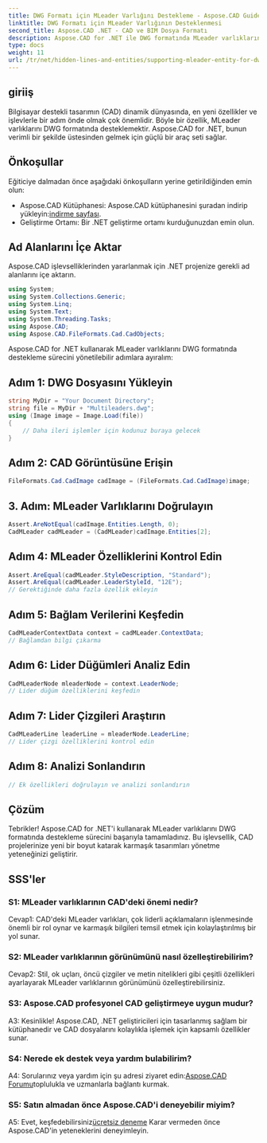 ```yaml
---
title: DWG Formatı için MLeader Varlığını Destekleme - Aspose.CAD Guide
linktitle: DWG Formatı için MLeader Varlığının Desteklenmesi
second_title: Aspose.CAD .NET - CAD ve BIM Dosya Formatı
description: Aspose.CAD for .NET ile DWG formatında MLeader varlıklarının gücünün kilidini açın. CAD projelerinizi zahmetsizce yükseltin.
type: docs
weight: 11
url: /tr/net/hidden-lines-and-entities/supporting-mleader-entity-for-dwg-format/
---
```

## giriiş

Bilgisayar destekli tasarımın (CAD) dinamik dünyasında, en yeni özellikler ve işlevlerle bir adım önde olmak çok önemlidir. Böyle bir özellik, MLeader varlıklarını DWG formatında desteklemektir. Aspose.CAD for .NET, bunun verimli bir şekilde üstesinden gelmek için güçlü bir araç seti sağlar.

## Önkoşullar

Eğiticiye dalmadan önce aşağıdaki önkoşulların yerine getirildiğinden emin olun:

-  Aspose.CAD Kütüphanesi: Aspose.CAD kütüphanesini şuradan indirip yükleyin:[indirme sayfası](https://releases.aspose.com/cad/net/).
- Geliştirme Ortamı: Bir .NET geliştirme ortamı kurduğunuzdan emin olun.

## Ad Alanlarını İçe Aktar

Aspose.CAD işlevselliklerinden yararlanmak için .NET projenize gerekli ad alanlarını içe aktarın.

```csharp
using System;
using System.Collections.Generic;
using System.Linq;
using System.Text;
using System.Threading.Tasks;
using Aspose.CAD;
using Aspose.CAD.FileFormats.Cad.CadObjects;
```

Aspose.CAD for .NET kullanarak MLeader varlıklarını DWG formatında destekleme sürecini yönetilebilir adımlara ayıralım:

## Adım 1: DWG Dosyasını Yükleyin

```csharp
string MyDir = "Your Document Directory";
string file = MyDir + "Multileaders.dwg";
using (Image image = Image.Load(file))
{
    // Daha ileri işlemler için kodunuz buraya gelecek
}
```

## Adım 2: CAD Görüntüsüne Erişin

```csharp
FileFormats.Cad.CadImage cadImage = (FileFormats.Cad.CadImage)image;
```

## 3. Adım: MLeader Varlıklarını Doğrulayın

```csharp
Assert.AreNotEqual(cadImage.Entities.Length, 0);
CadMLeader cadMLeader = (CadMLeader)cadImage.Entities[2];
```

## Adım 4: MLeader Özelliklerini Kontrol Edin

```csharp
Assert.AreEqual(cadMLeader.StyleDescription, "Standard");
Assert.AreEqual(cadMLeader.LeaderStyleId, "12E");
// Gerektiğinde daha fazla özellik ekleyin
```

## Adım 5: Bağlam Verilerini Keşfedin

```csharp
CadMLeaderContextData context = cadMLeader.ContextData;
// Bağlamdan bilgi çıkarma
```

## Adım 6: Lider Düğümleri Analiz Edin

```csharp
CadMLeaderNode mleaderNode = context.LeaderNode;
// Lider düğüm özelliklerini keşfedin
```

## Adım 7: Lider Çizgileri Araştırın

```csharp
CadMLeaderLine leaderLine = mleaderNode.LeaderLine;
// Lider çizgi özelliklerini kontrol edin
```

## Adım 8: Analizi Sonlandırın

```csharp
// Ek özellikleri doğrulayın ve analizi sonlandırın
```

## Çözüm

Tebrikler! Aspose.CAD for .NET'i kullanarak MLeader varlıklarını DWG formatında destekleme sürecini başarıyla tamamladınız. Bu işlevsellik, CAD projelerinize yeni bir boyut katarak karmaşık tasarımları yönetme yeteneğinizi geliştirir.

## SSS'ler

### S1: MLeader varlıklarının CAD'deki önemi nedir?

Cevap1: CAD'deki MLeader varlıkları, çok liderli açıklamaların işlenmesinde önemli bir rol oynar ve karmaşık bilgileri temsil etmek için kolaylaştırılmış bir yol sunar.

### S2: MLeader varlıklarının görünümünü nasıl özelleştirebilirim?

Cevap2: Stil, ok uçları, öncü çizgiler ve metin nitelikleri gibi çeşitli özellikleri ayarlayarak MLeader varlıklarının görünümünü özelleştirebilirsiniz.

### S3: Aspose.CAD profesyonel CAD geliştirmeye uygun mudur?

A3: Kesinlikle! Aspose.CAD, .NET geliştiricileri için tasarlanmış sağlam bir kütüphanedir ve CAD dosyalarını kolaylıkla işlemek için kapsamlı özellikler sunar.

### S4: Nerede ek destek veya yardım bulabilirim?

A4: Sorularınız veya yardım için şu adresi ziyaret edin:[Aspose.CAD Forumu](https://forum.aspose.com/c/cad/19)toplulukla ve uzmanlarla bağlantı kurmak.

### S5: Satın almadan önce Aspose.CAD'i deneyebilir miyim?

 A5: Evet, keşfedebilirsiniz[ücretsiz deneme](https://releases.aspose.com/) Karar vermeden önce Aspose.CAD'in yeteneklerini deneyimleyin.